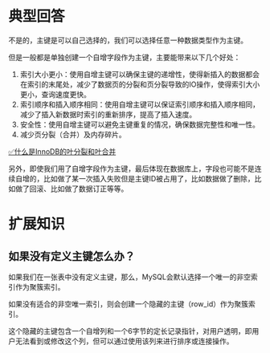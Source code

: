 # 典型回答


不是的，主键是可以自己选择的，我们可以选择任意一种数据类型作为主键。



但是一般都是单独创建一个自增字段作为主键，主要能带来以下几个好处：



1. 索引大小更小：使用自增主键可以确保主键的递增性，使得新插入的数据都会在索引的末尾处，减少了数据页的分裂和页分裂导致的IO操作，使得索引大小更小，查询速度更快。
2. 索引顺序和插入顺序相同：使用自增主键可以保证索引顺序和插入顺序相同，减少了插入新数据时索引的重新排序，提高了插入速度。
3. 安全性：使用自增主键可以避免主键重复的情况，确保数据完整性和唯一性。
4. 减少页分裂（合并）及内存碎片。



[✅什么是InnoDB的叶分裂和叶合并](https://www.yuque.com/hollis666/qyhor6/lq17kh7gaf8ayipw)



另外，即使我们用了自增字段作为主键，最后体现在数据库上，字段也可能不是连续自增的，比如做了某一次插入失败但是主键ID被占用了，比如数据做了删除，比如做了回滚、比如做了数据订正等等。

# 扩展知识


## 如果没有定义主键怎么办？


如果我们在一张表中没有定义主键，那么，MySQL会默认选择一个唯一的非空索引作为聚簇索引。



如果没有适合的非空唯一索引，则会创建一个隐藏的主键（row_id）作为聚簇索引。



这个隐藏的主键包含一个自增列和一个6字节的定长记录指针，对用户透明，即用户无法看到或修改这个列，但可以通过使用该列来进行排序或连接操作。

